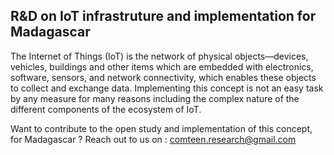 ## R&D on IoT infrastruture and implementation for Madagascar
The Internet of Things (IoT) is the network of physical objects—devices, vehicles, buildings and other items which are embedded with electronics, software, sensors, and network connectivity, which enables these objects to collect and exchange data. Implementing this concept is not an easy task by any measure for many reasons including the complex nature of the different components of the ecosystem of IoT.

Want to contribute to the open study and implementation of this concept, for Madagascar ? Reach out to us on : comteen.research@gmail.com
